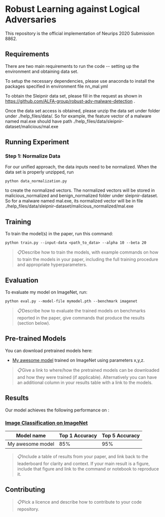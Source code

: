 # Robust Learning against Logical Adversaries

This repository is the official implementation of Neurips 2020 Submission 8862.

## Requirements

There are two main requirements to run the code -- setting up the environment and obtaining data set.

To setup the necessary dependencies, please use anaconda to install the packages specified in environment file nn_mal.yml

To obtain the Sleipnir data set, please fill in the request as shown in https://github.com/ALFA-group/robust-adv-malware-detection . 

Once the data set access is obtained, please unzip the data set under folder under ./help_files/data/.
So for example, the feature vector of a malware named mal.exe should have path ./help_files/data/sleipnir-dataset/malicious/mal.exe

## Running Experiment

### Step 1: Normalize Data

For our unified approach, the data inputs need to be normalized. When the data set is properly unzipped, run
```
python data_normalization.py
```
to create the normalized vectors. The normalized vectors will be stored in malicious_normalized and benign_normalized folder under sleipnir-dataset. So for a malware named mal.exe, its normalized vector will be in file ./help_files/data/sleipnir-dataset/malicious_normalized/mal.exe

## Training

To train the model(s) in the paper, run this command:

```train
python train.py --input-data <path_to_data> --alpha 10 --beta 20
```

> 📋Describe how to train the models, with example commands on how to train the models in your paper, including the full training procedure and appropriate hyperparameters.

## Evaluation

To evaluate my model on ImageNet, run:

```eval
python eval.py --model-file mymodel.pth --benchmark imagenet
```

> 📋Describe how to evaluate the trained models on benchmarks reported in the paper, give commands that produce the results (section below).

## Pre-trained Models

You can download pretrained models here:

- [My awesome model](https://drive.google.com/mymodel.pth) trained on ImageNet using parameters x,y,z. 

> 📋Give a link to where/how the pretrained models can be downloaded and how they were trained (if applicable).  Alternatively you can have an additional column in your results table with a link to the models.

## Results

Our model achieves the following performance on :

### [Image Classification on ImageNet](https://paperswithcode.com/sota/image-classification-on-imagenet)

| Model name         | Top 1 Accuracy  | Top 5 Accuracy |
| ------------------ |---------------- | -------------- |
| My awesome model   |     85%         |      95%       |

> 📋Include a table of results from your paper, and link back to the leaderboard for clarity and context. If your main result is a figure, include that figure and link to the command or notebook to reproduce it. 


## Contributing

> 📋Pick a licence and describe how to contribute to your code repository. 
